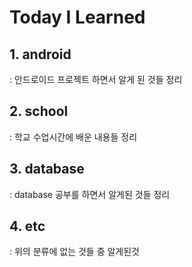 # Today I Learned


## 1. android
  : 안드로이드 프로젝트 하면서 알게 된 것들 정리
## 2. school
  : 학교 수업시간에 배운 내용들 정리
## 3. database
  : database 공부를 하면서 알게된 것들 정리
## 4. etc
  : 위의 분류에 없는 것들 중 알게된것
